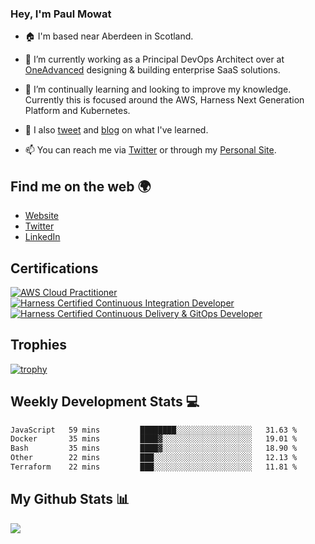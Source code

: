 ### Hey, I'm Paul Mowat

- 🏠 I'm based near Aberdeen in Scotland.
- 💼 I’m currently working as a Principal DevOps Architect over at [OneAdvanced](https://www.oneadvanced.com/) designing & building enterprise SaaS solutions.
- 📖 I’m continually learning and looking to improve my knowledge. Currently this is focused around the AWS, Harness Next Generation Platform and Kubernetes.
- 📔 I also [tweet](https://twitter.com/paul_mowat) and [blog](https://www.paulmowat.co.uk/blog) on what I've learned.

- 📫 You can reach me via [Twitter](https://twitter.com/paul_mowat) or through my [Personal Site](https://www.paulmowat.co.uk).

## Find me on the web 🌍

- [Website](https://www.paulmowat.co.uk)
- [Twitter](https://twitter.com/paul_mowat)
- [LinkedIn](https://www.linkedin.com/in/paulmowat)

## Certifications

[![AWS Cloud Practitioner](https://www.paulmowat.co.uk/static/images/certifications/aws-certified-cloud-practitioner.png)](https://www.credly.com/badges/20782845-2a4c-4b9d-9f9c-7cd71100c1cb/public_url)
[![Harness Certified Continuous Integration Developer](https://www.paulmowat.co.uk/static/images/certifications/harness_ci_developer.png)](https://www.credly.com/badges/1b27cbf4-a7b9-452a-af76-83d606ac2958/public_url)
[![Harness Certified Continuous Delivery & GitOps Developer](https://www.paulmowat.co.uk/static/images/certifications/harness_cd_gitops_developer.png)](https://www.credly.com/badges/0fc87d2b-b6bd-4ea2-b618-9452e42b1de2/public_url)

## Trophies

[![trophy](https://github-profile-trophy.vercel.app/?username=paulmowat)](https://github.com/ryo-ma/github-profile-trophy)

## Weekly Development Stats 💻

<!--START_SECTION:waka-->

```txt
JavaScript   59 mins         ████████░░░░░░░░░░░░░░░░░   31.63 %
Docker       35 mins         ████▓░░░░░░░░░░░░░░░░░░░░   19.01 %
Bash         35 mins         ████▓░░░░░░░░░░░░░░░░░░░░   18.90 %
Other        22 mins         ███░░░░░░░░░░░░░░░░░░░░░░   12.13 %
Terraform    22 mins         ███░░░░░░░░░░░░░░░░░░░░░░   11.81 %
```

<!--END_SECTION:waka-->

## My Github Stats 📊

![](https://github-readme-stats.vercel.app/api?username=paulmowat&show_icons=true&count_private=true)
